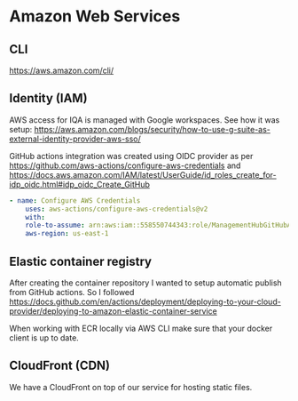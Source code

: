 # Amazon Web Services

## CLI
https://aws.amazon.com/cli/

## Identity (IAM)
AWS access for IQA is managed with Google workspaces.
See how it was setup: https://aws.amazon.com/blogs/security/how-to-use-g-suite-as-external-identity-provider-aws-sso/

GitHub actions integration was created using OIDC provider as per
https://github.com/aws-actions/configure-aws-credentials and
https://docs.aws.amazon.com/IAM/latest/UserGuide/id_roles_create_for-idp_oidc.html#idp_oidc_Create_GitHub

```yaml
- name: Configure AWS Credentials
    uses: aws-actions/configure-aws-credentials@v2
    with:
    role-to-assume: arn:aws:iam::558550744343:role/ManagementHubGitHubActionsRole
    aws-region: us-east-1
```

## Elastic container registry
After creating the container repository I wanted to setup automatic publish from GitHub actions.
So I followed https://docs.github.com/en/actions/deployment/deploying-to-your-cloud-provider/deploying-to-amazon-elastic-container-service

When working with ECR locally via AWS CLI make sure that your docker client is up to date.

## CloudFront (CDN)
We have a CloudFront on top of our service for hosting static files.
